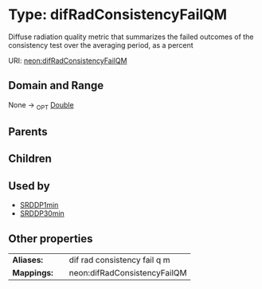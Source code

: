 
# Type: difRadConsistencyFailQM


Diffuse radiation quality metric that summarizes the failed outcomes of the consistency test over the averaging period, as a percent

URI: [neon:difRadConsistencyFailQM](https://data.neonscience.org/difRadConsistencyFailQM)


## Domain and Range

None ->  <sub>OPT</sub> [Double](types/Double.md)

## Parents


## Children


## Used by

 * [SRDDP1min](SRDDP1min.md)
 * [SRDDP30min](SRDDP30min.md)

## Other properties

|  |  |  |
| --- | --- | --- |
| **Aliases:** | | dif rad consistency fail q m |
| **Mappings:** | | neon:difRadConsistencyFailQM |


